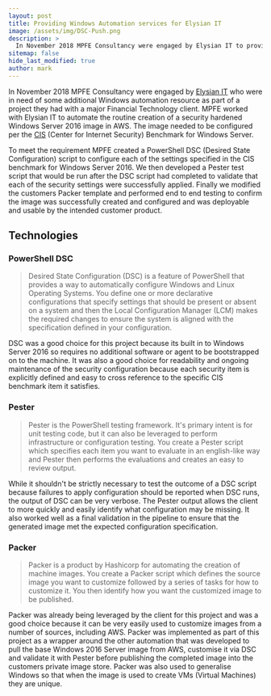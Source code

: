 ```yaml
---
layout: post
title: Providing Windows Automation services for Elysian IT
image: /assets/img/DSC-Push.png
description: >
  In November 2018 MPFE Consultancy were engaged by Elysian IT to provide Windows Automation services in support of a fixed term project they had with a major Financial Technology client. This post described that engagement and the services we were able to provide in order to successfully deliver the clients requirements on time.
sitemap: false
hide_last_modified: true
author: mark
---
```


In November 2018 MPFE Consultancy were engaged by [Elysian IT](https://www.elysianit.com/) who were in need of some additional Windows automation resource as part of a project they had with a major Financial Technology client. MPFE worked with Elysian IT to automate the routine creation of a security hardened Windows Server 2016 image in AWS. The image needed to be configured per the [CIS](https://www.cisecurity.org/cis-benchmarks/) (Center for Internet Security) Benchmark for Windows Server.

To meet the requirement MPFE created a PowerShell DSC (Desired State Configuration) script to configure each of the settings specified in the CIS benchmark for Windows Server 2016. We then developed a Pester test script that would be run after the DSC script had completed to validate that each of the security settings were successfully applied. Finally we modified the customers Packer template and performed end to end testing to confirm the image was successfully created and configured and was deployable and usable by the intended customer product. 

## Technologies

### PowerShell DSC

> Desired State Configuration (DSC) is a feature of PowerShell that provides a way to automatically configure Windows and Linux Operating Systems. You define one or more declarative configurations that specify settings that should be present or absent on a system and then the Local Configuration Manager (LCM) makes the required changes to ensure the system is aligned with the specification defined in your configuration.

DSC was a good choice for this project because its built in to Windows Server 2016 so requires no additional software or agent to be bootstrapped on to the machine. It was also a good choice for readability and ongoing maintenance of the security configuration because each security item is explicitly defined and easy to cross reference to the specific CIS benchmark item it satisfies.

### Pester

> Pester is the PowerShell testing framework. It's primary intent is for unit testing code, but it can also be leveraged to perform infrastructure or configuration testing. You create a Pester script which specifies each item you want to evaluate in an english-like way and Pester then performs the evaluations and creates an easy to review output.

While it shouldn't be strictly necessary to test the outcome of a DSC script because failures to apply configuration should be reported when DSC runs, the output of DSC can be very verbose. The Pester output allows the client to more quickly and easily identify what configuration may be missing. It also worked well as a final validation in the pipeline to ensure that the generated image met the expected configuration specification.

### Packer

> Packer is a product by Hashicorp for automating the creation of machine images. You create a Packer script which defines the source image you want to customize followed by a series of tasks for how to customize it. You then identify how you want the customized image to be published.

Packer was already being leveraged by the client for this project and was a good choice because it can be very easily used to customize images from a number of sources, including AWS. Packer was implemented as part of this project as a wrapper around the other automation that was developed to pull the base Windows 2016 Server image from AWS, customise it via DSC and validate it with Pester before publishing the completed image into the customers private image store. Packer was also used to generalise Windows so that when the image is used to create VMs (Virtual Machines) they are unique.